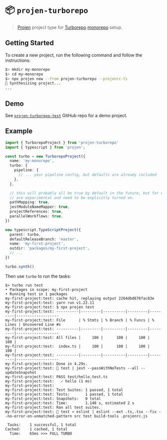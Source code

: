 # 📦 `projen-turborepo`

> [Projen](https://github.com/projen/projen) project type for [Turborepo](https://turborepo.org/) [monorepo](https://en.wikipedia.org/wiki/Monorepo) setup.

## Getting Started

To create a new project, run the following command and follow the instructions:

```sh
$> mkdir my-monorepo
$> cd my-monorepo
$> npx projen new --from projen-turborepo --projenrc-ts
🤖 Synthesizing project...
...
```

## Demo

See [`projen-turborepo-test`](https://github.com/moltar/projen-turborepo-test) GitHub repo for
a demo project.

## Example

```ts
import { TurborepoProject } from 'projen-turborepo'
import { typescript } from 'projen';

const turbo = new TurborepoProject({
  name: 'my-monorepo',
  turbo: {
    pipeline: {
      // ... your pipeline config, but defaults are already included
    },
  },

  // this will probably all be true by default in the future, but for now all of these
  // are experimental and need to be explicitly turned on.
  pathMapping: true,
  jestModuleNameMapper: true,
  projectReferences: true,
  parallelWorkflows: true,
})

new typescript.TypeScriptProject({
  parent: turbo,
  defaultReleaseBranch: 'master',
  name: 'my-first-project',
  outdir: 'packages/my-first-project',
  // ...
})

turbo.synth()
```

Then use `turbo` to run the tasks:

```plain
$> turbo run test
• Packages in scope: my-first-project
• Running test in 1 packages
my-first-project:test: cache hit, replaying output 2264dbd676fac83e
my-first-project:test: yarn run v1.22.11
my-first-project:test: $ npx projen test
my-first-project:test: ----------|---------|----------|---------|---------|-------------------
my-first-project:test: File      | % Stmts | % Branch | % Funcs | % Lines | Uncovered Line #s
my-first-project:test: ----------|---------|----------|---------|---------|-------------------
my-first-project:test: All files |     100 |      100 |     100 |     100 |
my-first-project:test:  index.ts |     100 |      100 |     100 |     100 |
my-first-project:test: ----------|---------|----------|---------|---------|-------------------
my-first-project:test: Done in 4.29s.
my-first-project:test: 👾 test | jest --passWithNoTests --all --updateSnapshot
my-first-project:test: PASS test/hello.test.ts
my-first-project:test:   ✓ hello (1 ms)
my-first-project:test:
my-first-project:test: Test Suites: 1 passed, 1 total
my-first-project:test: Tests:       1 passed, 1 total
my-first-project:test: Snapshots:   0 total
my-first-project:test: Time:        1.148 s, estimated 2 s
my-first-project:test: Ran all test suites.
my-first-project:test: 👾 test » eslint | eslint --ext .ts,.tsx --fix --no-error-on-unmatched-pattern src test build-tools .projenrc.js

 Tasks:    1 successful, 1 total
Cached:    1 cached, 1 total
  Time:    65ms >>> FULL TURBO
```

